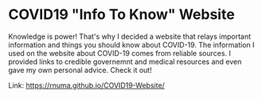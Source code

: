 # COVID19 "Info To Know" Website
Knowledge is power! That's why I decided a website that relays important information and things you should know about COVID-19. The information I used on the website about COVID-19 comes from reliable sources. I provided links to credible governemnt and medical resources and even gave my own personal advice. Check it out!

Link: https://rnuma.github.io/COVID19-Website/
